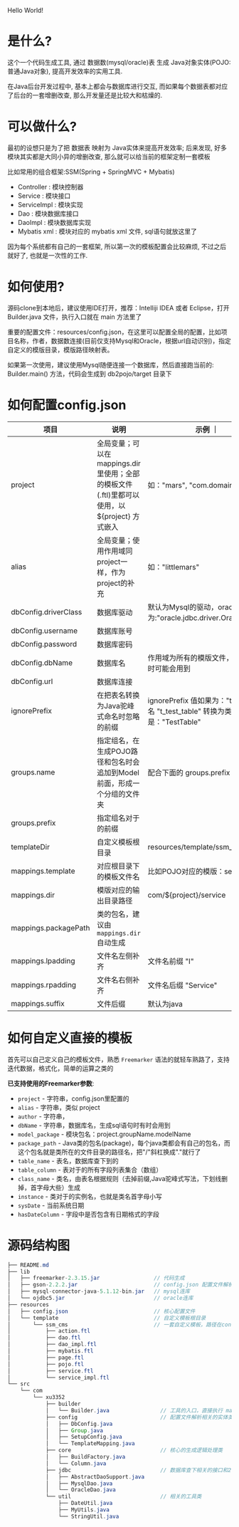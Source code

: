 Hello World!

# 是什么?
这个一个代码生成工具, 通过 数据数(mysql/oracle)表 生成 Java对象实体(POJO:普通Java对象), 提高开发效率的实用工具.

在Java后台开发过程中, 基本上都会与数据库进行交互, 而如果每个数据表都对应了后台的一套增删改查, 那么开发量还是比较大和枯燥的.

# 可以做什么?

最初的设想只是为了把 数据表 映射为 Java实体来提高开发效率; 后来发现, 好多模块其实都是大同小异的增删改查, 那么就可以给当前的框架定制一套模板

比如常用的组合框架:SSM(Spring + SpringMVC + Mybatis)
- Controller : 模块控制器
- Service : 模块接口
- ServiceImpl : 模块实现
- Dao : 模块数据库接口
- DaoImpl : 模块数据库实现
- Mybatis xml : 模块对应的 mybatis xml 文件, sql语句就放这里了

因为每个系统都有自己的一套框架, 所以第一次的模板配置会比较麻烦, 不过之后就好了, 也就是一次性的工作.


# 如何使用?
源码clone到本地后，建议使用IDE打开，推荐：Intelliji IDEA 或者 Eclipse，打开 Builder.java 文件，执行入口就在 main 方法里了

重要的配置文件：resources/config.json，在这里可以配置全局的配置，比如项目名称，作者，数据数连接(目前仅支持Mysql和Oracle，根据url自动识别)，指定自定义的模版目录，模版路径映射表。

如果第一次使用，建议使用Mysql随便连接一个数据库，然后直接跑当前的: Builder.main() 方法，代码会生成到 db2pojo/target 目录下


# 如何配置config.json

|    项目    |  说明  |  示例  ｜
| --- | --- | --- |
| project | 全局变量；可以在 mappings.dir 里使用；全部的模板文件(.ftl)里都可以使用，以 ${project} 方式嵌入 | 如："mars", "com.domain.other" |
| alias | 全局变量；使用作用域同project一样，作为project的补充 | 如："littlemars" |
| dbConfig.driverClass | 数据库驱动 | 默认为Mysql的驱动，oracle为:"oracle.jdbc.driver.OracleDriver" |
| dbConfig.username | 数据库账号 |  |
| dbConfig.password | 数据库密码 |  |
| dbConfig.dbName | 数据库名 | 作用域为所有的模版文件，在sql生成时可能会用到 |
| dbConfig.url | 数据库连接 |  |
| ignorePrefix | 在把表名转换为Java驼峰式命名时忽略的前缀 | ignorePrefix 值如果为："t_" 时，表名 "t_test_table" 转换为类名时则是："TestTable"  |
| groups.name | 指定组名，在生成POJO路径和包名时会追加到Model前面，形成一个分组的文件夹 | 配合下面的 groups.prefix 一起使用 |
| groups.prefix | 指定组名对于的前缀 |  |
| templateDir | 自定义模板根目录 | resources/template/ssm_cms/ |
| mappings.template | 对应根目录下的模板文件名 | 比如POJO对应的模版：service.ftl |
| mappings.dir | 模版对应的输出目录路径 | com/${project}/service |
| mappings.packagePath | 类的包名，建议由 `mappings.dir` 自动生成 |  |
| mappings.lpadding | 文件名左侧补齐 | 文件名前缀 "I" |
| mappings.rpadding | 文件名右侧补齐 | 文件名后缀 "Service" |
| mappings.suffix | 文件后缀 | 默认为java |


# 如何自定义直接的模板
首先可以自己定义自己的模板文件，熟悉 `Freemarker` 语法的就轻车熟路了，支持迭代数据，格式化，简单的运算之类的

**已支持使用的Freemarker参数**:
- `project` - 字符串，config.json里配置的
- `alias` - 字符串，类似 project
- `author` - 字符串，
- `dbName` - 字符串，数据库名，生成sql语句时有时会用到
- `model_package` - 模块包名：project.groupName.modelName
- `package_path` - Java类的包名(package)，每个java类都会有自己的包名，而这个包名就是类所在的文件目录的路径名，把"/"斜杠换成"."就行了
- `table_name` - 表名，数据库查下到的
- `table_column` - 表对于的所有字段列表集合（数组）
- `class_name` - 类名，由表名根据规则（去掉前缀,Java驼峰式写法，下划线删掉，首字母大些）生成
- `instance` - 类对于的实例名，也就是类名首字母小写
- `sysDate` - 当前系统日期
- `hasDateColumn` - 字段中是否包含有日期格式的字段


# 源码结构图
```java
├── README.md
├── lib
│   ├── freemarker-2.3.15.jar                 // 代码生成
│   ├── gson-2.2.2.jar                        // config.json 配置文件解析
│   ├── mysql-connector-java-5.1.12-bin.jar   // mysql连库
│   └── ojdbc5.jar                            // oracle连库
├── resources
│   ├── config.json                           // 核心配置文件
│   └── template                              // 自定义模板根目录
│       └── ssm_cms                           // 一套自定义模板，路径在config.json里指定 "templateDir" : "resources/template/ssm_cms/"
│           ├── action.ftl
│           ├── dao.ftl
│           ├── dao_impl.ftl
│           ├── mybatis.ftl
│           ├── page.ftl
│           ├── pojo.ftl
│           ├── service.ftl
│           └── service_impl.ftl
└── src
    └── com
        └── xu3352
            ├── builder
            │   └── Builder.java                // 工具的入口，直接执行 main 函数即可
            ├── config                          // 配置文件解析相关的实体类
            │   ├── DbConfig.java
            │   ├── Group.java
            │   ├── SetupConfig.java
            │   └── TemplateMapping.java
            ├── core                            // 核心的生成逻辑处理类
            │   ├── BuildFactory.java
            │   └── Column.java
            ├── jdbc                            // 数据库查下相关的接口和2个实现，主要是查下所有的表和表里的所有字段信息
            │   ├── AbstractDaoSupport.java
            │   ├── MysqlDao.java
            │   └── OracleDao.java
            └── util                            // 相关的工具类
                ├── DateUtil.java
                ├── MyUtils.java
                └── StringUtil.java
```
